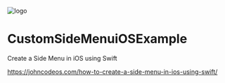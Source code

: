 ![logo](https://i.imgur.com/Dv73hCk.png)
# CustomSideMenuiOSExample
Create a Side Menu in iOS using Swift

https://johncodeos.com/how-to-create-a-side-menu-in-ios-using-swift/
